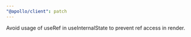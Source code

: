 ```yaml
---
"@apollo/client": patch
---
```


Avoid usage of useRef in useInternalState to prevent ref access in render.
